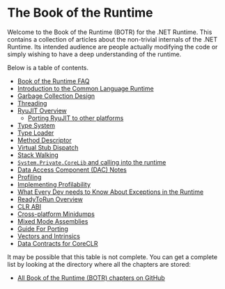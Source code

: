 
# The Book of the Runtime

Welcome to the Book of the Runtime (BOTR) for the .NET Runtime.   This contains
a collection of articles about the non-trivial internals of the .NET Runtime.   Its
intended audience are people actually modifying the code or simply wishing to have a
deep understanding of the runtime.

Below is a table of contents.

- [Book of the Runtime FAQ](botr-faq.md)
- [Introduction to the Common Language Runtime](intro-to-clr.md)
- [Garbage Collection Design](garbage-collection.md)
- [Threading](threading.md)
- [RyuJIT Overview](../jit/ryujit-overview.md)
  - [Porting RyuJIT to other platforms](../jit/porting-ryujit.md)
- [Type System](type-system.md)
- [Type Loader](type-loader.md)
- [Method Descriptor](method-descriptor.md)
- [Virtual Stub Dispatch](virtual-stub-dispatch.md)
- [Stack Walking](stackwalking.md)
- [`System.Private.CoreLib` and calling into the runtime](corelib.md)
- [Data Access Component (DAC) Notes](dac-notes.md)
- [Profiling](profiling.md)
- [Implementing Profilability](profilability.md)
- [What Every Dev needs to Know About Exceptions in the Runtime](exceptions.md)
- [ReadyToRun Overview](readytorun-overview.md)
- [CLR ABI](clr-abi.md)
- [Cross-platform Minidumps](xplat-minidump-generation.md)
- [Mixed Mode Assemblies](mixed-mode.md)
- [Guide For Porting](guide-for-porting.md)
- [Vectors and Intrinsics](vectors-and-intrinsics.md)
- [Data Contracts for CoreCLR](data_contracts_for_coreclr.md)


It may be possible that this table is not complete.  You can get a complete list
by looking at the directory where all the chapters are stored:

* [All Book of the Runtime (BOTR) chapters on GitHub](../botr)
